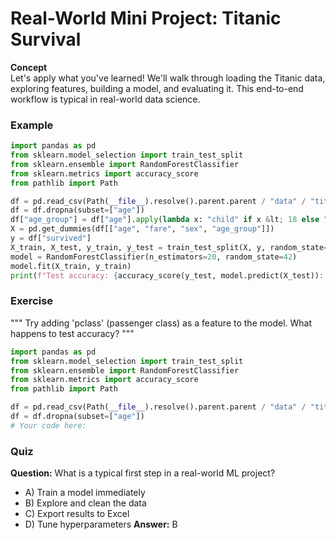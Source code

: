 # Real-World Mini Project: Titanic Survival

**Concept**  
Let's apply what you've learned! We'll walk through loading the Titanic data, exploring features, building a model, and evaluating it. This end-to-end workflow is typical in real-world data science.

### Example
```python
import pandas as pd
from sklearn.model_selection import train_test_split
from sklearn.ensemble import RandomForestClassifier
from sklearn.metrics import accuracy_score
from pathlib import Path

df = pd.read_csv(Path(__file__).resolve().parent.parent / "data" / "titanic.csv")
df = df.dropna(subset=["age"])
df["age_group"] = df["age"].apply(lambda x: "child" if x &lt; 18 else "adult")
X = pd.get_dummies(df[["age", "fare", "sex", "age_group"]])
y = df["survived"]
X_train, X_test, y_train, y_test = train_test_split(X, y, random_state=42)
model = RandomForestClassifier(n_estimators=20, random_state=42)
model.fit(X_train, y_train)
print(f"Test accuracy: {accuracy_score(y_test, model.predict(X_test)):.2f}")
```

### Exercise
"""
Try adding 'pclass' (passenger class) as a feature to the model. What happens to test accuracy?
"""
```python
import pandas as pd
from sklearn.model_selection import train_test_split
from sklearn.ensemble import RandomForestClassifier
from sklearn.metrics import accuracy_score
from pathlib import Path

df = pd.read_csv(Path(__file__).resolve().parent.parent / "data" / "titanic.csv")
df = df.dropna(subset=["age"])
# Your code here:
```

### Quiz
**Question:** What is a typical first step in a real-world ML project?
- A) Train a model immediately
- B) Explore and clean the data
- C) Export results to Excel
- D) Tune hyperparameters
**Answer:** B